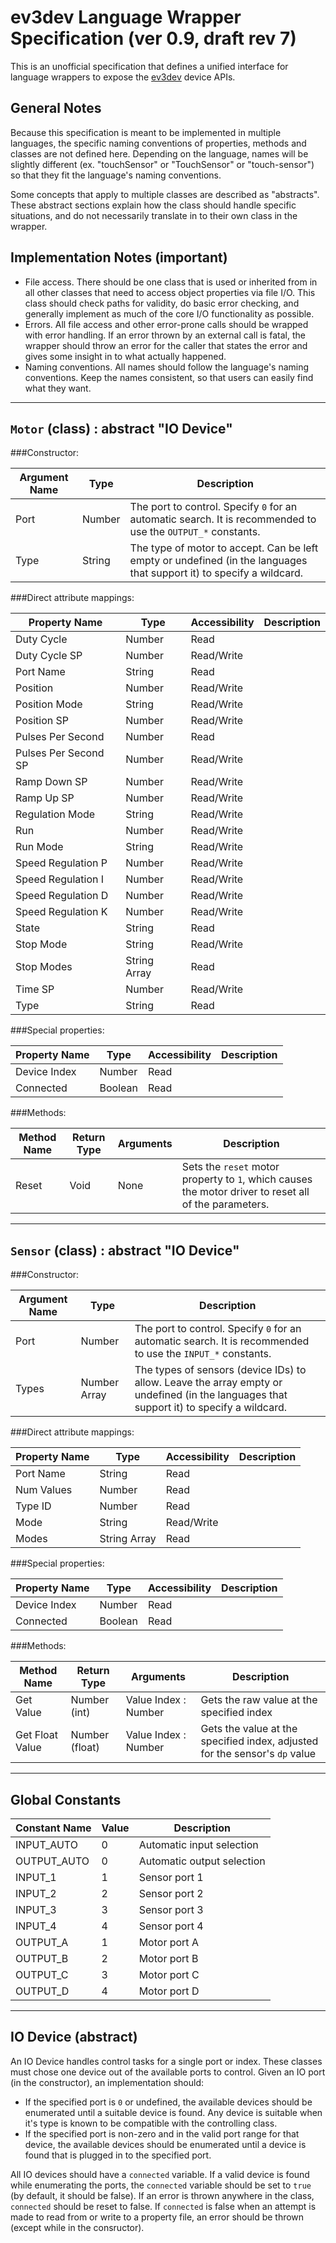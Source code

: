 ev3dev Language Wrapper Specification (ver 0.9, draft rev 7)
===
This is an unofficial specification that defines a unified interface for language wrappers to expose the [ev3dev](http://www.ev3dev.org) device APIs. 

General Notes
---
Because this specification is meant to be implemented in multiple languages, the specific naming conventions of properties, methods and classes are not defined here. Depending on the language, names will be slightly different (ex. "touchSensor" or "TouchSensor" or "touch-sensor") so that they fit the language's naming conventions.

Some concepts that apply to multiple classes are described as "abstracts". These abstract sections explain how the class should handle specific situations, and do not necessarily translate in to their own class in the wrapper.

Implementation Notes (important)
---
- File access. There should be one class that is used or inherited from in all other classes that need to access object properties via file I/O. This class should check paths for validity, do basic error checking, and generally implement as much of the core I/O functionality as possible.
- Errors. All file access and other error-prone calls should be wrapped with error handling. If an error thrown by an external call is fatal, the wrapper should throw an error for the caller that states the error and gives some insight in to what actually happened.
- Naming conventions. All names should follow the language's naming conventions. Keep the names consistent, so that users can easily find what they want.

<hr/>

`Motor` (class) : abstract "IO Device"
-----
###Constructor:

Argument Name|Type|Description
---|---|---
Port|Number|The port to control. Specify `0` for an automatic search. It is recommended to use the `OUTPUT_*` constants.
Type|String|The type of motor to accept. Can be left empty or undefined (in the languages that support it) to specify a wildcard.

###Direct attribute mappings:

Property Name|Type|Accessibility|Description
---|---|---|---
Duty Cycle|Number|Read
Duty Cycle SP|Number|Read/Write
Port Name|String|Read
Position|Number|Read/Write
Position Mode|String|Read/Write
Position SP|Number|Read/Write
Pulses Per Second|Number|Read
Pulses Per Second SP|Number|Read/Write
Ramp Down SP|Number|Read/Write
Ramp Up SP|Number|Read/Write
Regulation Mode|String|Read/Write
Run|Number|Read/Write
Run Mode|String|Read/Write
Speed Regulation P|Number|Read/Write
Speed Regulation I|Number|Read/Write
Speed Regulation D|Number|Read/Write
Speed Regulation K|Number|Read/Write
State|String|Read
Stop Mode|String|Read/Write
Stop Modes|String Array|Read
Time SP|Number|Read/Write
Type|String|Read

###Special properties:

Property Name|Type|Accessibility|Description
---|---|---|---
Device Index|Number|Read
Connected|Boolean|Read

###Methods:

Method Name|Return Type|Arguments|Description
---|---|---|---
Reset|Void|None|Sets the `reset` motor property to `1`, which causes the motor driver to reset all of the parameters.

<hr/>

`Sensor` (class) : abstract "IO Device"
-----
###Constructor:

Argument Name|Type|Description
---|---|---
Port|Number|The port to control. Specify `0` for an automatic search. It is recommended to use the `INPUT_*` constants. 
Types|Number Array|The types of sensors (device IDs) to allow. Leave the array empty or undefined (in the languages that support it) to specify a wildcard.

###Direct attribute mappings:

Property Name|Type|Accessibility|Description
---|---|---|---
Port Name|String|Read
Num Values|Number|Read
Type ID|Number|Read
Mode|String|Read/Write
Modes|String Array|Read

###Special properties:

Property Name|Type|Accessibility|Description
---|---|---|---
Device Index|Number|Read
Connected|Boolean|Read

###Methods:

Method Name|Return Type|Arguments|Description
---|---|---|---
Get Value|Number (int)|Value Index : Number|Gets the raw value at the specified index
Get Float Value|Number (float)|Value Index : Number|Gets the value at the specified index, adjusted for the sensor's `dp` value

<hr/>

Global Constants
---

Constant Name|Value|Description
---|---|---
INPUT_AUTO|0|Automatic input selection
OUTPUT_AUTO|0|Automatic output selection
INPUT_1|1|Sensor port 1
INPUT_2|2|Sensor port 2
INPUT_3|3|Sensor port 3
INPUT_4|4|Sensor port 4
OUTPUT_A|1|Motor port A
OUTPUT_B|2|Motor port B
OUTPUT_C|3|Motor port C
OUTPUT_D|4|Motor port D

<hr/>

IO Device (abstract)
---
An IO Device handles control tasks for a single port or index. These  classes must chose one device out of the available ports to control. Given an IO port (in the constructor), an implementation should:

* If the specified port is `0` or undefined, the available devices should be enumerated until a suitable device is found. Any device is suitable when it's type is known to be compatible with the controlling class.
* If the specified port is non-zero and in the valid port range for that device, the available devices should be enumerated until a device is found that is plugged in to the specified port.

All IO devices should have a `connected` variable. If a valid device is found while enumerating the ports, the `connected` variable should be set to `true` (by default, it should be false). If an error is thrown anywhere in the class, `connected` should be reset to false. If `connected` is false when an attempt is made to read from or write to a property file, an error should be thrown (except while in the consructor).


